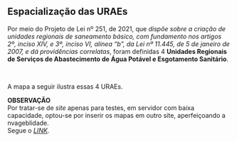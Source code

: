 ## Espacialização das URAEs

Por meio do Projeto de Lei nº 251, de 2021, que *dispõe sobre a criação de unidades regionais de saneamento básico, com fundamento nos artigos 2º, inciso XIV, e 3º, inciso VI, alínea “b”, da Lei nº 11.445, de 5 de janeiro de 2007, e dá providências correlatas*, foram definidas 4 **Unidades Regionais de Serviços de Abastecimento de Água Potável e Esgotamento Sanitário**.

<br>

A mapa a seguir ilustra essas 4 URAEs.

<div class="alert alert-danger">
<b>OBSERVAÇÃO</b><br/>
    Por tratar-se de <i>site</i> apenas para testes, em servidor com baixa capacidade, optou-se por inserir os mapas em outro site, aperfeiçoando a nvageblidade.<br/>
    Segue o <a href="http://pl251.michelmetran.com.br/" target="_blank" title="PL251"><i>LINK</i></a>.
</div>


<!--- 
https://raw.githack.com/

https://raw.githack.com/michelmetran/pl251/main/maps/pl251_map.html
https://raw.githack.com/michelmetran/pl251/main/maps/pl251_map_dual.html


b766678

https://raw.githubusercontent.com/michelmetran/pl251/main/maps/pl251_map.html
https://raw.githubusercontent.com/michelmetran/pl251/main/maps/pl251_map_dual.html



<iframe width="100%" height="520" frameborder="0" src="https://rawcdn.githack.com/michelmetran/pl251/b766678ff808cea9f76d1fdbc355eea2ae62f1f6/maps/pl251_map.html" allowfullscreen webkitallowfullscreen mozallowfullscreen oallowfullscreen msallowfullscreen></iframe>

<br>

Para facilitar a visualização, fiz um *dual map*, que possibilita a sincronia entre os mapas da direita e esquerda.

<iframe width="100%" height="520" frameborder="0" src="https://rawcdn.githack.com/michelmetran/pl251/b766678ff808cea9f76d1fdbc355eea2ae62f1f6/maps/pl251_map_dual.html" allowfullscreen webkitallowfullscreen mozallowfullscreen oallowfullscreen msallowfullscreen></iframe>

-->
